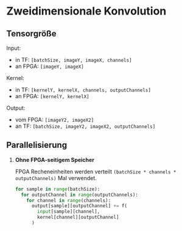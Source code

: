 # Zweidimensionale Konvolution

## Tensorgröße

Input:
- in TF: `[batchSize, imageY, imageX, channels]`
- an FPGA: `[imageY, imageX]`

Kernel:
- in TF: `[kernelY, kernelX, channels, outputChannels]`
- an FPGA: `[kernelY, kernelX]`

Output:
- vom FPGA: `[imageY2, imageX2]`
- an TF: `[batchSize, imageY2, imageX2, outputChannels]`

## Parallelisierung

1.  **Ohne FPGA-seitigem Speicher**

    FPGA Recheneinheiten werden verteilt `(batchSize * channels * outputChannels)` Mal verwendet.

    ```python
    for sample in range(batchSize):
      for outputChannel in range(outputChannels):
        for channel in range(channels):
          output[sample][outputChannel] += f(
            input[sample][channel], 
            kernel[channel][outputChannel]
          )
    ```